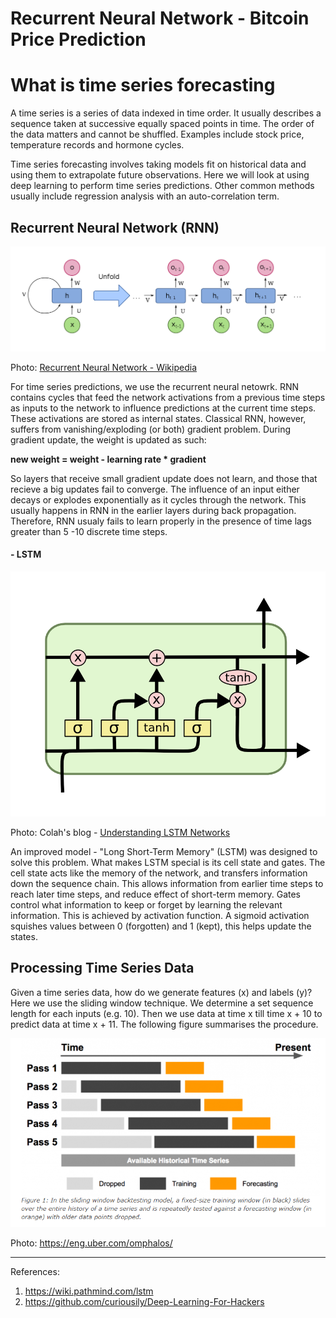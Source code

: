 # Recurrent Neural Network - Bitcoin Price Prediction

# What is time series forecasting
A time series is a series of data indexed in time order. It usually describes a sequence taken at successive equally spaced points in time. The order of the data matters and cannot be shuffled. Examples include stock price, temperature records and hormone cycles. 

Time series forecasting involves taking models fit on historical data and using them to extrapolate future observations. Here we will look at using deep learning to perform time series predictions. Other common methods usually include regression analysis with an auto-correlation term. 

## Recurrent Neural Network (RNN)

![](https://github.com/RussH-code/Recurrent-Neural-Network---Bitcoin-Price-Prediction/blob/main/RNN.png)

Photo: <a href="https://en.wikipedia.org/wiki/Recurrent_neural_network">Recurrent Neural Network - Wikipedia</a>

For time series predictions, we use the recurrent neural netowrk. RNN contains cycles that feed the network activations from a previous time steps as inputs to the network to influence predictions at the current time steps. These activations are stored as internal states. Classical RNN, however, suffers from vanishing/exploding (or both) gradient problem. During gradient update, the weight is updated as such:

**new weight = weight - learning rate * gradient**

So layers that receive small gradient update does not learn, and those that recieve a big updates fail to converge. The influence of an input either decays or explodes exponentially as it cycles through the network. This usually happens in RNN in the earlier layers during back propagation. Therefore, RNN usualy fails to learn properly in the presence of time lags greater than 5 -10 discrete time steps. 

#### - LSTM
![](https://github.com/RussH-code/Recurrent-Neural-Network---Bitcoin-Price-Prediction/blob/main/LSTM.png)

Photo: Colah's blog - <a href="https://colah.github.io/posts/2015-08-Understanding-LSTMs/">Understanding LSTM Networks</a>

An improved model - "Long Short-Term Memory" (LSTM) was designed to solve this problem. What makes LSTM special is its cell state and gates. The cell state acts like the memory of the network, and transfers information down the sequence chain. This allows information from earlier time steps to reach later time steps, and reduce effect of short-term memory. Gates control what information to keep or forget by learning the relevant information. This is achieved by activation function. A sigmoid activation squishes values between 0 (forgotten) and 1 (kept), this helps update the states.

## Processing Time Series Data
Given a time series data, how do we generate features (x) and labels (y)? Here we use the sliding window technique. We determine a set sequence length for each inputs (e.g. 10). Then we use data at time x till time x + 10 to predict data at time x + 11. The following figure summarises the procedure.

![](https://github.com/RussH-code/Recurrent-Neural-Network---Bitcoin-Price-Prediction/blob/main/sliding%20window.PNG)

Photo: https://eng.uber.com/omphalos/

---
References:
1. https://wiki.pathmind.com/lstm
2. https://github.com/curiousily/Deep-Learning-For-Hackers


